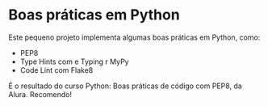 # Boas práticas em Python
Este pequeno projeto implementa algumas boas práticas em Python, como:
- PEP8
- Type Hints com e Typing r MyPy
- Code Lint com Flake8

É o resultado do curso Python: Boas práticas de código com PEP8, da Alura. Recomendo!
